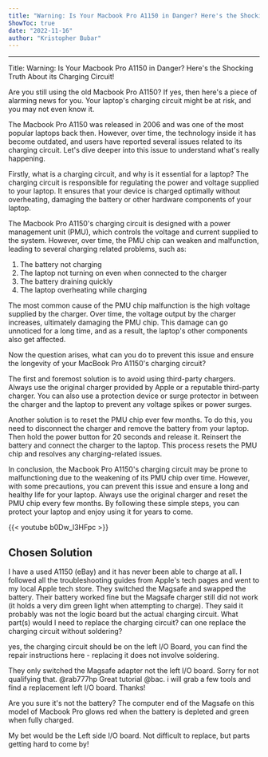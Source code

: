 ```yaml
---
title: "Warning: Is Your Macbook Pro A1150 in Danger? Here's the Shocking Truth About its Charging Circuit!"
ShowToc: true 
date: "2022-11-16"
author: "Kristopher Bubar"
---
```

*****
Title: Warning: Is Your Macbook Pro A1150 in Danger? Here's the Shocking Truth About its Charging Circuit!

Are you still using the old Macbook Pro A1150? If yes, then here's a piece of alarming news for you. Your laptop's charging circuit might be at risk, and you may not even know it. 

The Macbook Pro A1150 was released in 2006 and was one of the most popular laptops back then. However, over time, the technology inside it has become outdated, and users have reported several issues related to its charging circuit. Let's dive deeper into this issue to understand what's really happening.

Firstly, what is a charging circuit, and why is it essential for a laptop? The charging circuit is responsible for regulating the power and voltage supplied to your laptop. It ensures that your device is charged optimally without overheating, damaging the battery or other hardware components of your laptop. 

The Macbook Pro A1150's charging circuit is designed with a power management unit (PMU), which controls the voltage and current supplied to the system. However, over time, the PMU chip can weaken and malfunction, leading to several charging related problems, such as:

1. The battery not charging
2. The laptop not turning on even when connected to the charger
3. The battery draining quickly
4. The laptop overheating while charging 

The most common cause of the PMU chip malfunction is the high voltage supplied by the charger. Over time, the voltage output by the charger increases, ultimately damaging the PMU chip. This damage can go unnoticed for a long time, and as a result, the laptop's other components also get affected.

Now the question arises, what can you do to prevent this issue and ensure the longevity of your MacBook Pro A1150's charging circuit?

The first and foremost solution is to avoid using third-party chargers. Always use the original charger provided by Apple or a reputable third-party charger. You can also use a protection device or surge protector in between the charger and the laptop to prevent any voltage spikes or power surges.

Another solution is to reset the PMU chip ever few months. To do this, you need to disconnect the charger and remove the battery from your laptop. Then hold the power button for 20 seconds and release it. Reinsert the battery and connect the charger to the laptop. This process resets the PMU chip and resolves any charging-related issues.

In conclusion, the Macbook Pro A1150's charging circuit may be prone to malfunctioning due to the weakening of its PMU chip over time. However, with some precautions, you can prevent this issue and ensure a long and healthy life for your laptop. Always use the original charger and reset the PMU chip every few months. By following these simple steps, you can protect your laptop and enjoy using it for years to come.

{{< youtube b0Dw_l3HFpc >}} 



## Chosen Solution
 I have a used A1150 (eBay) and it has never been able to charge at all. I followed all the troubleshooting guides from Apple's tech pages and went to my local Apple tech store. They switched the Magsafe and swapped the battery. Their battery worked fine but the Magsafe charger still did not work (it holds a very dim green light when attempting to charge). They said it probably was not the logic board but the actual charging circuit. What part(s) would I need to replace the charging circuit? can one replace the charging circuit without soldering?

 yes, the charging circuit should be on the left I/O Board, you can find the repair instructions here - replacing it does not involve soldering.

 They only switched the Magsafe adapter not the left I/O board. Sorry for not qualifying that. @rab777hp
Great tutorial @bac. i will grab a few tools and find a replacement left I/O board. Thanks!

 Are you sure it's not the battery?  The computer end of the Magsafe on this model of Macbook Pro glows red when the battery is depleted and green when fully charged.

 My bet would be the Left side I/O board.  Not difficult to replace, but parts getting hard to come by!




